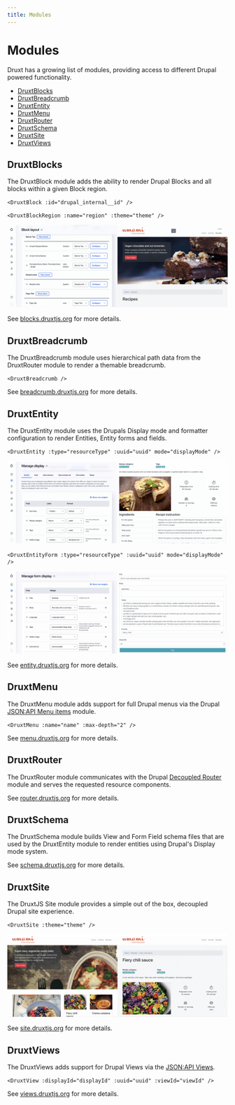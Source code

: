 ```yaml
---
title: Modules
---
```


# Modules

Druxt has a growing list of modules, providing access to different Drupal powered functionality.

- [DruxtBlocks](#druxtblocks)
- [DruxtBreadcrumb](#druxtbreadcrumb)
- [DruxtEntity](#druxtentity)
- [DruxtMenu](#druxtmenu)
- [DruxtRouter](#druxtrouter)
- [DruxtSchema](#druxtschema)
- [DruxtSite](#druxtsite)
- [DruxtViews](#druxtviews)


## DruxtBlocks

The DruxtBlock module adds the ability to render Drupal Blocks and all blocks within a given Block region.

```vue
<DruxtBlock :id="drupal_internal__id" />
```

```vue
<DruxtBlockRegion :name="region" :theme="theme" />
```

![Example DruxtBlockRegion component](./images/druxt-block-region.png)

See [blocks.druxtjs.org](https://blocks.druxtjs.org) for more details.


## DruxtBreadcrumb

The DruxtBreadcrumb module uses hierarchical path data from the DruxtRouter module to render a themable breadcrumb.

```vue
<DruxtBreadcrumb />
```

See [breadcrumb.druxtjs.org](https://breadcrumb.druxtjs.org) for more details.


## DruxtEntity

The DruxtEntity module uses the Drupals Display mode and formatter configuration  to render Entities, Entity forms and fields.

```vue
<DruxtEntity :type="resourceType" :uuid="uuid" mode="displayMode" />
```

![Example DruxtEntity component](./images/druxt-entity.png)

```vue
<DruxtEntityForm :type="resourceType" :uuid="uuid" mode="displayMode" />
```

![Example DruxtEntityForm component](./images/druxt-entity-form.png)

See [entity.druxtjs.org](https://entity.druxtjs.org) for more details.


## DruxtMenu

The DruxtMenu module adds support for full Drupal menus via the Drupal [JSON:API Menu items](https://www.drupal.org/project/jsonapi_menu_items) module.

```vue
<DruxtMenu :name="name" :max-depth="2" />
```

See [menu.druxtjs.org](https://menu.druxtjs.org) for more details.


## DruxtRouter

The DruxtRouter module communicates with the Drupal [Decoupled Router](https://www.drupal.org/project/decoupled_router) module and serves the requested resource components.

See [router.druxtjs.org](https://router.druxtjs.org) for more details.


## DruxtSchema

The DruxtSchema module builds View and Form Field schema files that are used by the DruxtEntity module to render entities using Drupal's Display mode system.

See [schema.druxtjs.org](https://schema.druxtjs.org) for more details.


## DruxtSite

The DruxtJS Site module provides a simple out of the box, decoupled Drupal site experience.

```vue
<DruxtSite :theme="theme" />
```

![Example DruxtSite](./images/druxt-site-umami.png)

See [site.druxtjs.org](https://site.druxtjs.org) for more details.


## DruxtViews

The DruxtViews adds support for Drupal Views via the [JSON:API Views](https://www.drupal.org/project/jsonapi_views).

```vue
<DruxtView :displayId="displayId" :uuid="uuid" :viewId="viewId" />
```

See [views.druxtjs.org](https://views.druxtjs.org) for more details.
